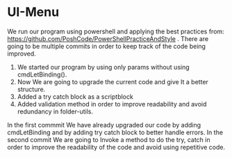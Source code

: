 # UI-Menu
We run our program using powershell and applying the best practices from: https://github.com/PoshCode/PowerShellPracticeAndStyle  . 
There are going to be multiple commits in order to keep track of the code being improved. 
1. We started our program by using only params without using cmdLetBinding().
2. Now  We are going to upgrade the current code and give It a better structure.
3. Added a try catch block as a scriptblock
4. Added validation method in order to improve readability and avoid redundancy in folder-utils.

In the first commmit We have already upgraded our code by adding cmdLetBinding and by adding try catch block to better handle errors. 
In the second commit We are going to Invoke a method to do the try, catch in order to improve the readability of the code and avoid using repetitive code.
